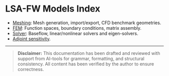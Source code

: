 # LSA-FW Models Index

- [Meshing](meshing.md): Mesh generation, import/export, CFD benchmark geometries.
- [FEM](fem.md): Function spaces, boundary conditions, matrix assembly.
- [Solver](solver.md): Baseflow, linear/nonlinear solvers and eigen-solvers.
- [Adjoint sensitivity](adjoint.md).

---

> **Disclaimer:** This documentation has been drafted and reviewed with support from AI-tools for grammar, formatting, and structural consistency.
> All content has been verified by the author to ensure correctness.
